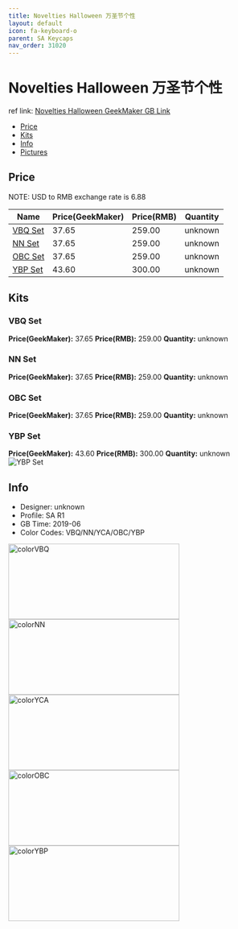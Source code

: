 ```yaml
---
title: Novelties Halloween 万圣节个性
layout: default
icon: fa-keyboard-o
parent: SA Keycaps
nav_order: 31020
---
```


# Novelties Halloween 万圣节个性

ref link: [Novelties Halloween GeekMaker GB Link](https://www.geekmaker.com/goods/detail/609)

* [Price](#price)
* [Kits](#kits)
* [Info](#info)
* [Pictures](#pictures)


## Price  
NOTE: USD to RMB exchange rate is 6.88

| Name          | Price(GeekMaker)    |  Price(RMB) | Quantity |
| ------------- | ------------ |  ---------- | -------- |
|[VBQ Set](#vbq-set)|37.65|259.00|unknown|
|[NN Set](#nn-set)|37.65|259.00|unknown|
|[OBC Set](#obc-set)|37.65|259.00|unknown|
|[YBP Set](#ybp-set)|43.60|300.00|unknown|


## Kits
### VBQ Set
**Price(GeekMaker):** 37.65    **Price(RMB):** 259.00    **Quantity:** unknown  

### NN Set
**Price(GeekMaker):** 37.65    **Price(RMB):** 259.00    **Quantity:** unknown  

### OBC Set
**Price(GeekMaker):** 37.65    **Price(RMB):** 259.00    **Quantity:** unknown  

### YBP Set
**Price(GeekMaker):** 43.60    **Price(RMB):** 300.00    **Quantity:** unknown  
<img src="{{ 'assets/images/sa-keycaps/noveltieshalloween/kits_pics/all.jpeg' | relative_url }}" alt="YBP Set" class="image featured">


## Info
* Designer: unknown
* Profile: SA R1
* GB Time: 2019-06
* Color Codes: VBQ/NN/YCA/OBC/YBP  
<img src="{{ 'assets/images/sa-keycaps/SP_ColorCodes/abs/SP_Abs_ColorCodes_VBQ.png' | relative_url }}" alt="colorVBQ" height="150" width="340">
<img src="{{ 'assets/images/sa-keycaps/SP_ColorCodes/abs/SP_Abs_ColorCodes_NN.png' | relative_url }}" alt="colorNN" height="150" width="340">
<img src="{{ 'assets/images/sa-keycaps/SP_ColorCodes/abs/SP_Abs_ColorCodes_YCA.png' | relative_url }}" alt="colorYCA" height="150" width="340">
<img src="{{ 'assets/images/sa-keycaps/SP_ColorCodes/abs/SP_Abs_ColorCodes_OBC.png' | relative_url }}" alt="colorOBC" height="150" width="340">
<img src="{{ 'assets/images/sa-keycaps/SP_ColorCodes/abs/SP_Abs_ColorCodes_YBP.png' | relative_url }}" alt="colorYBP" height="150" width="340">
